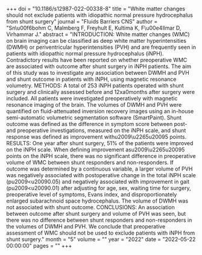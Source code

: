 +++
doi = "10.1186/s12987-022-00338-8"
title = "White matter changes should not exclude patients with idiopathic normal pressure hydrocephalus from shunt surgery"
journal = "Fluids Barriers CNS"
author = "Sn\u00f6bohm C, Malmberg F, Freyhult E, Kultima K, F\u00e4llmar D, Virhammar J."
abstract = "INTRODUCTION: White matter changes (WMC) on brain imaging can be classified as deep white matter hyperintensities (DWMH) or periventricular hyperintensities (PVH) and are frequently seen in patients with idiopathic normal pressure hydrocephalus (iNPH). Contradictory results have been reported on whether preoperative WMC are associated with outcome after shunt surgery in iNPH patients. The aim of this study was to investigate any association between DWMH and PVH and shunt outcome in patients with iNPH, using magnetic resonance volumetry. METHODS: A total of 253 iNPH patients operated with shunt surgery and clinically assessed before and 12xa0months after surgery were included. All patients were investigated preoperatively with magnetic resonance imaging of the brain. The volumes of DWMH and PVH were quantified on fluid-attenuated inversion recovery images using an in-house semi-automatic volumetric segmentation software (SmartPaint). Shunt outcome was defined as the difference in symptom score between post- and preoperative investigations, measured on the iNPH scale, and shunt response was defined as improvement withu2009\u2265u20095 points. RESULTS: One year after shunt surgery, 51% of the patients were improved on the iNPH scale. When defining improvement asu2009\u2265u20095 points on the iNPH scale, there was no significant difference in preoperative volume of WMC between shunt responders and non-responders. If outcome was determined by a continuous variable, a larger volume of PVH was negatively associated with postoperative change in the total iNPH scale (pu2009<u20090.05) and negatively associated with improvement in gait (pu2009<u20090.01) after adjusting for age, sex, waiting time for surgery, preoperative level of symptoms, Evans index, and disproportionately enlarged subarachnoid space hydrocephalus. The volume of DWMH was not associated with shunt outcome. CONCLUSIONS: An association between outcome after shunt surgery and volume of PVH was seen, but there was no difference between shunt responders and non-responders in the volumes of DWMH and PVH. We conclude that preoperative assessment of WMC should not be used to exclude patients with iNPH from shunt surgery."
month = "5"
volume = ""
year = "2022"
date = "2022-05-22 00:00:00"
pages = ""
+++

